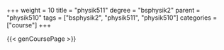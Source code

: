 +++
weight = 10
title = "physik511"
degree = "bsphysik2"
parent = "physik510"
tags = ["bsphysik2", "physik511", "physik510"]
categories = ["course"]
+++

{{< genCoursePage >}}
